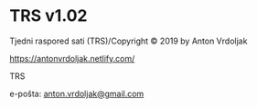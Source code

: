 # TRS v1.02
Tjedni raspored sati (TRS)/Copyright © 2019 by Anton Vrdoljak

https://antonvrdoljak.netlify.com/


TRS 


e-pošta: anton.vrdoljak@gmail.com
